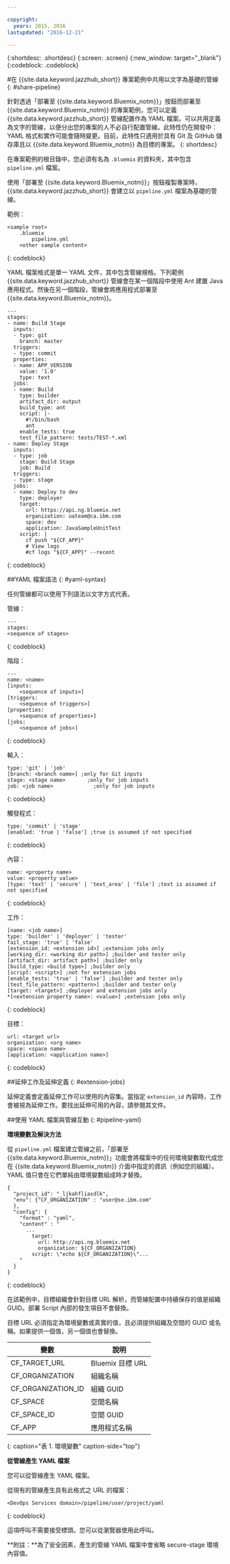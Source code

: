 ```yaml
---

copyright:
  years: 2015, 2016
lastupdated: "2016-12-21"

---
```


{:shortdesc: .shortdesc}
{:screen: .screen}
{:new_window: target="_blank"}
{:codeblock: .codeblock}

#在 {{site.data.keyword.jazzhub_short}} 專案範例中共用以文字為基礎的管線 {: #share-pipeline}

針對透過「部署至 {{site.data.keyword.Bluemix_notm}}」按鈕而部署至 {{site.data.keyword.Bluemix_notm}} 的專案範例，您可以定義 {{site.data.keyword.jazzhub_short}} 管線配置作為 YAML 檔案。可以共用定義為文字的管線，以便分出您的專案的人不必自行配置管線。此特性仍在開發中：YAML 格式和實作可能會隨時變更。目前，此特性只適用於具有 Git 及 GitHub 儲存庫且以 {{site.data.keyword.Bluemix_notm}} 為目標的專案。
{: shortdesc} 

在專案範例的根目錄中，您必須有名為 `.bluemix` 的資料夾，其中包含 `pipeline.yml` 檔案。

使用「部署至 {{site.data.keyword.Bluemix_notm}}」按鈕複製專案時，{{site.data.keyword.jazzhub_short}} 會建立以 `pipeline.yml` 檔案為基礎的管線。 

範例：
 
``` 
<sample root>
	.bluemix
		pipeline.yml
	<other sample content>
```
{: codeblock} 

YAML 檔案格式是單一 YAML 文件，其中包含管線規格。下列範例 {{site.data.keyword.jazzhub_short}} 管線會在某一個階段中使用 Ant 建置 Java 應用程式。然後在另一個階段，管線會將應用程式部署至 {{site.data.keyword.Bluemix_notm}}。 

``` 
---
stages:
- name: Build Stage
  inputs:
  - type: git
    branch: master
  triggers:
  - type: commit
  properties:
  - name: APP_VERSION
    value: '1.0'
    type: text
  jobs:
  - name: Build
    type: builder
    artifact_dir: output
    build_type: ant
    script: |-
      #!/bin/bash
      ant
    enable_tests: true
    test_file_pattern: tests/TEST-*.xml
- name: Deploy Stage
  inputs:
  - type: job
    stage: Build Stage
    job: Build
  triggers:
  - type: stage
  jobs:
  - name: Deploy to dev
    type: deployer
    target:
      url: https://api.ng.bluemix.net
      organization: uateam@ca.ibm.com
      space: dev
      application: JavaSampleUnitTest
    script: |
      cf push "${CF_APP}"
      # View logs
      #cf logs "${CF_APP}" --recent
```
{: codeblock} 

##YAML 檔案語法 {: #yaml-syntax}

任何管線都可以使用下列語法以文字方式代表。

管線：

```
---
stages:
<sequence of stages>
```
{: codeblock} 

階段：
 
```
---
name: <name>
[inputs: 
	<sequence of inputs>] 
[triggers:   
	<sequence of triggers>] 
[properties:   
	<sequence of properties>] 
[jobs:   
	<sequence of jobs>]
```
{: codeblock} 

輸入：

```
type: 'git' | 'job'
[branch: <branch name>] ;only for Git inputs
stage: <stage name>		  ;only for job inputs
job: <job name>			   	;only for job inputs
```
{: codeblock} 

觸發程式：

```
type: 'commit' | 'stage'
[enabled: 'true | 'false'] ;true is assumed if not specified
```
{: codeblock} 	
	
內容：

```
name: <property name>
value: <property value>
[type: 'text' | 'secure' | 'text_area' | 'file'] ;text is assumed if not specified
```
{: codeblock} 

工作：

```
[name: <job name>]
type: 'builder' | 'deployer' | 'tester'
fail_stage: 'true' | 'false'
[extension_id: <extension id>] ;extension jobs only
[working_dir: <working dir path>] ;builder and tester only
[artifact_dir: artifact path>] ;builder only
[build_type: <build type>] ;builder only
[script: <script>] ;not for extension jobs
[enable_tests: 'true' | 'false'] ;builder and tester only
[test_file_pattern: <pattern>] ;builder and tester only
[target: <target>] ;deployer and extension jobs only
*[<extension property name>: <value>] ;extension jobs only
```
{: codeblock} 

目標：

```
url: <target url>
organization: <org name>
space: <space name>
[application: <application name>]
```
{: codeblock} 

##延伸工作及延伸定義 {: #extension-jobs} 

延伸定義會定義延伸工作可以使用的內容集。當指定 `extension_id` 內容時，工作會被視為延伸工作。要找出延伸可用的內容，請參閱其文件。 

##使用 YAML 檔案與管線互動 {: #pipeline-yaml} 

**環境變數及解決方法** 
<!-- Formating for this? -->

從 `pipeline.yml` 檔案建立管線之前，「部署至 {{site.data.keyword.Bluemix_notm}}」功能會將檔案中的任何環境變數取代成您在 {{site.data.keyword.Bluemix_notm}} 介面中指定的資訊（例如您的組織）。YAML 值只會在它們單純由環境變數組成時才替換。 

```
{
  "project_id": "_ljkahfliasdlk",
  "env": {"CF_ORGANIZATION" : "user@se.ibm.com"
  },
  "config": {
    "format" : "yaml",
    "content" : "
      ...
        target:
          url: http://api.ng.bluemix.net
          organization: ${CF_ORGANIZATION}
        script: \"echo ${CF_ORGANIZATION}\"...
    "
  }
}
```
{: codeblock} 

在該範例中，目標組織會針對目標 URL 解析，而管線配置中持續保存的值是組織 GUID。部署 Script 內部的發生項目不會替換。

目標 URL 必須指定為環境變數或真實的值，且必須提供組織及空間的 GUID 或名稱。如果提供一個值，另一個值也會替換。

變數 | 說明
---------------- | ---------------- 
CF_TARGET_URL |	Bluemix 目標 URL
CF_ORGANIZATION	| 組織名稱
CF_ORGANIZATION_ID	| 組織 GUID
CF_SPACE |	空間名稱
CF_SPACE_ID |	空間 GUID
CF_APP	| 應用程式名稱

{: caption="表 1. 環境變數" caption-side="top"}

**從管線產生 YAML 檔案** 

您可以從管線產生 YAML 檔案。 

從現有的管線產生具有此格式之 URL 的檔案：

```
<DevOps Services domain>/pipeline/user/project/yaml
```
{: codeblock} 

這項呼叫不需要接受標頭。您可以從瀏覽器使用此呼叫。 

**附註：**為了安全因素，產生的管線 YAML 檔案中會省略 secure-stage 環境內容值。 

